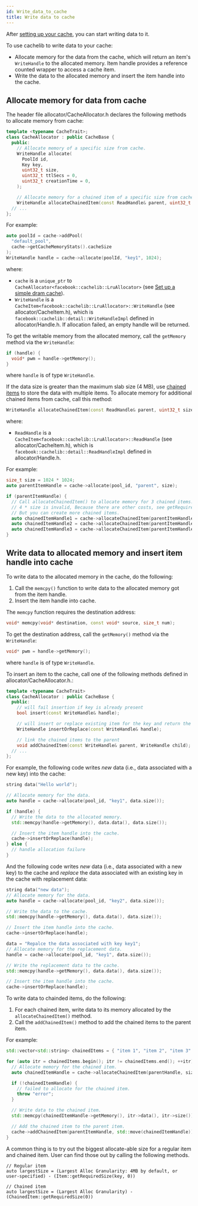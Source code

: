 ```yaml
---
id: Write_data_to_cache
title: Write data to cache
---
```


After [setting up your cache](Set_up_a_simple_cache), you can start writing data to it.

To use cachelib to write data to your cache:

- Allocate memory for the data from the cache, which will return an item's `WriteHandle` to the allocated memory. Item handle provides a reference counted wrapper to access a cache item.
- Write the data to the allocated memory and insert the item handle into the cache.

## Allocate memory for data from cache

The header file allocator/CacheAllocator.h declares the following methods to allocate memory from cache:


```cpp
template <typename CacheTrait>;
class CacheAllocator : public CacheBase {
  public:
    // Allocate memory of a specific size from cache.
    WriteHandle allocate(
      PoolId id,
      Key key,
      uint32_t size,
      uint32_t ttlSecs = 0,
      uint32_t creationTime = 0,
    );

    // Allocate memory for a chained item of a specific size from cache.
    WriteHandle allocateChainedItem(const ReadHandle& parent, uint32_t size);
  // ...
};
```


For example:


```cpp
auto poolId = cache->addPool(
  "default_pool",
  cache->getCacheMemoryStats().cacheSize
);
WriteHandle handle = cache->allocate(poolId, "key1", 1024);
```


where:
- `cache` is a `unique_ptr` to `CacheAllocator<facebook::cachelib::LruAllocator>` (see [Set up a simple dram cache](Set_up_a_simple_cache)).
- `WriteHandle` is a `CacheItem<facebook::cachelib::LruAllocator>::WriteHandle` (see allocator/CacheItem.h), which is `facebook::cachelib::detail::WriteHandleImpl` defined in allocator/Handle.h. If allocation failed, an empty handle will be returned.

To get the writable memory from the allocated memory, call the `getMemory` method via the `WriteHandle`:


```cpp
if (handle) {
  void* pwm = handle->getMemory();
}
```
where `handle` is of type `WriteHandle`.

If the data size is greater than the maximum slab size (4 MB), use [chained items](chained_items) to store the data with multiple items. To allocate memory for additional chained items from cache, call this method:


```cpp
WriteHandle allocateChainedItem(const ReadHandle& parent, uint32_t size);
```
where:
- `ReadHandle` is a `CacheItem<facebook::cachelib::LruAllocator>::ReadHandle` (see allocator/CacheItem.h), which is `facebook::cachelib::detail::ReadHandleImpl` defined in allocator/Handle.h.

For example:


```cpp
size_t size = 1024 * 1024;
auto parentItemHandle = cache->allocate(pool_id, "parent", size);

if (parentItemHandle) {
  // Call allocateChainedItem() to allocate memory for 3 chained items.
  // 4 * size is invalid, Because there are other costs, see getRequiredSize().
  // But you can create more chained items.
  auto chainedItemHandle1 = cache->allocateChainedItem(parentItemHandle, 1 * size);
  auto chainedItemHandle2 = cache->allocateChainedItem(parentItemHandle, 2 * size);
  auto chainedItemHandle3 = cache->allocateChainedItem(parentItemHandle, 3 * size);
}
```


## Write data to allocated memory and insert item handle into cache

To write data to the allocated memory in the cache, do the following:

1. Call the `memcpy()` function to write data to the allocated memory got from the item handle.
2. Insert the item handle into cache.

The `memcpy` function requires the destination address:


```cpp
void* memcpy(void* destination, const void* source, size_t num);
```


To get the destination address, call the `getMemory()` method via the `WriteHandle`:


```cpp
void* pwm = handle->getMemory();
```
where `handle` is of type `WriteHandle`.


To insert an item to the cache, call one of the following methods defined in
allocator/CacheAllocator.h.:


```cpp
template <typename CacheTrait>
class CacheAllocator : public CacheBase {
  public:
    // will fail insertion if key is already present
    bool insert(const WriteHandle& handle);

    // will insert or replace existing item for the key and return the handle of the replaced old item
    WriteHandle insertOrReplace(const WriteHandle& handle);

    // link the chained items to the parent
    void addChainedItem(const WriteHandle& parent, WriteHandle child);
  // ...
};
```


For example, the following code writes *new* data (i.e., data associated with a new key) into the cache:


```cpp
string data("Hello world");

// Allocate memory for the data.
auto handle = cache->allocate(pool_id, "key1", data.size());

if (handle) {
  // Write the data to the allocated memory.
  std::memcpy(handle->getMemory(), data.data(), data.size());

  // Insert the item handle into the cache.
  cache->insertOrReplace(handle);
} else {
  // handle allocation failure
}
```


And the following code writes *new* data (i.e., data associated with a new key) to the cache and *replace* the data associated with an existing key in the cache with replacement data:


```cpp
string data("new data");
// Allocate memory for the data.
auto handle = cache->allocate(pool_id, "key2", data.size());

// Write the data to the cache.
std::memcpy(handle->getMemory(), data.data(), data.size());

// Insert the item handle into the cache.
cache->insertOrReplace(handle);

data = "Repalce the data associated with key key1";
// Allocate memory for the replacement data.
handle = cache->allocate(pool_id, "key1", data.size());

// Write the replacement data to the cache.
std::memcpy(handle->getMemory(), data.data(), data.size());

// Insert the item handle into the cache.
cache->insertOrReplace(handle);
```


To write data to chainded items, do the following:

1. For each chained item, write data to its memory allocated by the `allocateChainedItem()` method.
2. Call the `addChainedItem()` method to add the chained items to the parent item.

For example:


```cpp
std::vector<std::string> chainedItems = { "item 1", "item 2", "item 3" };

for (auto itr = chainedItems.begin(); itr != chainedItems.end(); ++itr) {
  // Allocate memory for the chained item.
  auto chainedItemHandle = cache->allocateChainedItem(parentHandle, size);

  if (!chainedItemHandle) {
    // failed to allocate for the chained item.
    throw "error";
  }

  // Write data to the chained item.
  std::memcpy(chainedItemHandle->getMemory(), itr->data(), itr->size());

  // Add the chained item to the parent item.
  cache->addChainedItem(parentItemHandle, std::move(chainedItemHandle));
}
```

A common thing is to try out the biggest allocate-able size for a regular item and chained item. User can find those out by calling the following methods.
```
// Regular item
auto largestSize = (Largest Alloc Granularity: 4MB by default, or user-specified) - (Item::getRequiredSize(key, 0))

// Chained item
auto largestSize = (Largest Alloc Granularity) - (ChainedItem::getRequiredSize(0))
```
